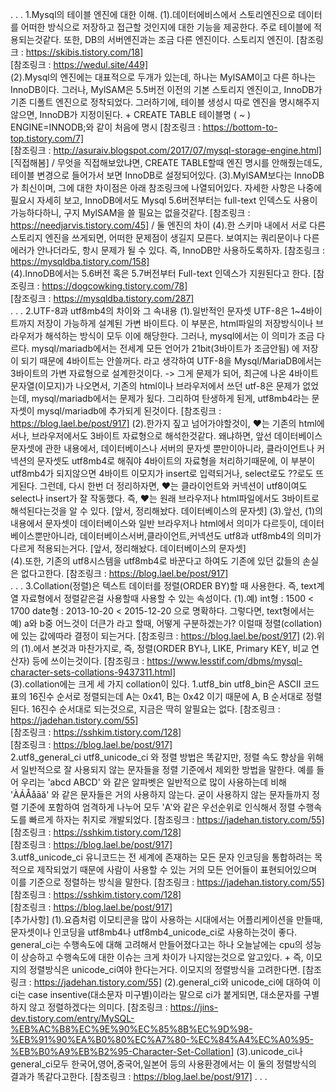 .
.
.
    1.Mysql의 테이블 엔진에 대한 이해.
        (1).데이터에비스에서 스토리엔진으로 데이터를 어떠한 방식으로 저장하고 접근할 것인지에
            대한 기능을 제공한다. 주로 테이블에 적용되는것같다. 또한, DB의 서버엔진과는
            조금 다른 엔진이다. 스토리지 엔진이.
            [참조링크 : https://skibis.tistory.com/18]   
            [참조링크 : https://wedul.site/449]   
        (2).Mysql의 엔진에는 대표적으로 두개가 있는데, 하나는 MylSAM이고 다른 하나는 InnoDB이다.
            그러나, MylSAM은 5.5버전 이전의 기본 스토리지 엔진이고, InnoDB가 기존 디폴트 엔진으로
            정착되었다. 그러하기에, 테이블 생성시 따로 엔진을 명시해주지않으면, InnoDB가 지정이된다.
            +
            CREATE TABLE 테이블명 (
                ~
            ) ENGINE=INNODB;와 같이 처음에 명시
            [참조링크 : https://bottom-to-top.tistory.com/7]   
            [참조링크 : http://asuraiv.blogspot.com/2017/07/mysql-storage-engine.html]   
            [직접해봄] / 무엇을 직접해보았냐면, CREATE TABLE할때 엔진 명시를 안해줬는데도, 테이블 변경으로 들어가서 보면 InnoDB로 설정되어있다.
        (3).MylSAM보다는 InnoDB가 최신이며, 그에 대한 차이점은 아래 참조링크에 나열되어있다.
            자세한 사항은 나중에 필요시 자세히 보고, InnoDB에서도 Mysql 5.6버전부터는 full-text 인덱스도
            사용이 가능하다하니, 구지 MylSAM을 쓸 필요는 없을것같다.
            [참조링크 : https://needjarvis.tistory.com/45] / 둘 엔진의 차이
        (4).한 스키마 내에서 서로 다른 스토리지 엔진을 쓰게되면, 어떠한 문제점이 생길지 모른다. 보여지는
            쿼리문이나 다른 에러가 안나더라도, 항시 문제가 될 수 있다. 즉, InnoDB만 사용하도록하자.
            [참조링크 : https://mysqldba.tistory.com/158]   
        (4).InnoDB에서는 5.6버전 혹은 5.7버전부터 Full-text 인덱스가 지원된다고 한다.
            [참조링크 : https://dogcowking.tistory.com/78]   
            [참조링크 : https://mysqldba.tistory.com/287]  
.
.
.
    2.UTF-8과 utf8mb4의 차이와 그 속내용
        (1).일반적인 문자셋 UTF-8은 1~4바이트까지 저장이 가능하게 설계된 가변 바이트다.
            이 부분은, html파일의 저장방식이나 브라우저가 해석하는 방식이 모두 이에 해당한다.
            그러나, mysql에서는 이 의미가 조금 다르다. mysql/mariadb에서는 전세계 모든 언어가 21bit(3바이트가 조금안됨)
            에 저장이 되기 때문에 4바이트는 안쓸꺼다. 라고 생각하여 UTF-8을 Mysql/MariaDB에서는 3바이트의
            가변 자료형으로 설계한것이다.
            ->
            그게 문제가 되어, 최근에 나온 4바이트 문자열(이모지)가 나오면서, 기존의 html이나 브라우저에서
            쓰던 utf-8은 문제가 없었는데, mysql/mariadb에서는 문제가 됬다. 그리하여
            탄생하게 된게, utf8mb4라는 문자셋이 mysql/mariadb에 추가되게 된것이다.
            [참조링크 : https://blog.lael.be/post/917]
        (2).한가지 짚고 넘어가야할것이, ❤는 기존의 html에서나, 브라우저에서도 3바이트 자료형으로 해석한것같다.
            왜냐하면, 앞선 데이터베이스 문자셋에 관한 내용에서, 데이터베이스나 서버의 문자셋 뿐만이아니라, 클라이언트나
            커넥션의 문자셋도 utf8mb4로 해줘야 4바이트의 자료형을 처리하기때문에, 이 부분이 utf8mb4가 되지않으면 4바이트
            이모지가 insert로 입력되거나, select로도 ??로도 뜨게된다. 그런데, 다시 한번 더 정리하자면, 
            ❤는 클라이언트와 커넥션이 utf8이여도 select나 insert가 잘 작동했다. 즉, ❤는 원래 브라우저나 html파일에서도
            3바이트로 해석된다는것을 알 수 있다.
            [앞서, 정리해놨다. 데이터베이스의 문자셋] 
        (3).앞선, (1)의 내용에서 문자셋이 데이터베이스와 일반 브라우저나 html에서 의미가 다르듯이,
            데이터베이스뿐만아니라, 데이터베이스서버,클라이언트,커넥션도 utf8과 utf8mb4의 의미가 다르게 적용되는거다.
            [앞서, 정리해놨다. 데이터베이스의 문자셋]    
        (4).또한, 기존의 utf8시스템을 utf8mb4로 바꾼다고 하여도 기존에 있던 값들의 손실은 없다고한다.
            [참조링크 : https://blog.lael.be/post/917]   
.
.
.
    3.Collation(정렬)은 텍스트 데이터를 정렬(ORDER BY)할 때 사용한다. 즉, text계열 자료형에서 정렬같은걸
        사용할때 사용할 수 있는 속성이다.
        (1).예) int형 : 1500 < 1700
                date형 : 2013-10-20 < 2015-12-20
            으로 명확하다.
            그렇다면, text형에서는
            예) a와 b중 어느것이 더큰가 라고 할때, 어떻게 구분하겠는가? 이럴때 정렬(collation)에
            있는 값에따라 결정이 되는거다.
            [참조링크 : https://blog.lael.be/post/917]
        (2).위의 (1).에서 본것과 마찬가지로, 즉, 정렬(ORDER BY나, LIKE, Primary KEY, 비교 연산자)
            등에 쓰이는것이다.
            [참조링크 : https://www.lesstif.com/dbms/mysql-character-sets-collations-9437311.html]   
        (3).collation에는 크게 세 가지 collation이 있다.
            1.utf8_bin
                utf8_bin은 ASCII 코드표의 16진수 순서로 
                정렬되는데 A는 0x41, B는 0x42 이기 때문에 A, B 순서대로 정렬된다.
                16진수 순서대로 되는것으로, 지금은 딱히 알필요는 없다.
                [참조링크 : https://jadehan.tistory.com/55]   
                [참조링크 : https://sshkim.tistory.com/128]  
                [참조링크 : https://blog.lael.be/post/917]   
            2.utf8_general_ci
                utf8_unicode_ci 와 정렬 방법은 똑같지만, 정렬 속도 향상을 위해서 일반적으로 
                잘 사용되지 않는 문자들을 정렬 기준에서 제외한 방법을 말한다. 예를 들어 우리는 
                'abcd ABCD' 와 같은 알파벳은 일반적으로 많이 사용하는데 비해 'ÀÁÅåāă' 와 같은 
                문자들은 거의 사용하지 않는다. 굳이 사용하지 않는 문자들까지 정렬 기준에 포함하여 
                엄격하게 나누어 모두 'A'와 같은 우선순위로 인식해서 정렬 수행속도를 빠르게 하자는 
                취지로 개발되었다.
                [참조링크 : https://jadehan.tistory.com/55]    
                [참조링크 : https://sshkim.tistory.com/128]  
                [참조링크 : https://blog.lael.be/post/917]    
            3.utf8_unicode_ci
                유니코드는 전 세계에 존재하는 모든 문자 인코딩을 통합하려는 목적으로 제작되었기 
                때문에 사람이 사용할 수 있는 거의 모든 언어들이 표현되어있으며 이를 기준으로 정렬하는
                 방식을 말한다. 
                [참조링크 : https://jadehan.tistory.com/55]  
                [참조링크 : https://sshkim.tistory.com/128]   
                [참조링크 : https://blog.lael.be/post/917]   
            [추가사항]
                (1).요즘처럼 이모티콘을 많이 사용하는 시대에서는 어플리케이션을 만들때, 문자셋이나 인코딩을
                    utf8mb4나 utf8mb4_unicode_ci로 사용하는것이 좋다. general_ci는 수행속도에 대해 고려해서 만들어졌다고는
                    하나 오늘날에는 cpu의 성능이 상승하고 수행속도에 대한 이슈는 크게 차이가 나지않는것으로
                    알고있다.
                    +
                    즉, 이모지의 정렬방식은 unicode_ci여야 한다는거다. 이모지의 정렬방식을 고려한다면.
                    [참조링크 : https://jadehan.tistory.com/55] 
                (2).general_ci와 unicode_ci에 대하여
                    이 ci는 case insentive(대소문자 미구별)이라는 말으로 ci가 붙게되면, 대소문자를
                    구별하지 않고 정렬하겠다는 의미다.
                    [참조링크 : https://jins-dev.tistory.com/entry/MySQL-%EB%AC%B8%EC%9E%90%EC%85%8B%EC%9D%98-%EB%91%90%EA%B0%80%EC%A7%80-%EC%84%A4%EC%A0%95-%EB%B0%A9%EB%B2%95-Character-Set-Collation]
                (3).unicode_ci나 general_ci모두 한국어,영어,중국어,일본어 등의 사용환경에서는
                    이 둘의 정렬방식의 결과가 똑같다고한다.
                    [참조링크 : https://blog.lael.be/post/917]
.
.
.